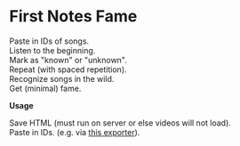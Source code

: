 # First Notes Fame

Paste in IDs of songs.  
Listen to the beginning.  
Mark as "known" or "unknown".  
Repeat (with spaced repetition).  
Recognize songs in the wild.  
Get (minimal) fame.

**Usage**

Save HTML (must run on server or else videos will not load).    
Paste in IDs. (e.g. via [this exporter](https://github.com/minthemiddle/youtube-playlist-exporter)).

